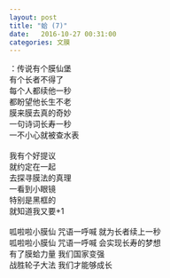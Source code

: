 ```yaml
---
layout: post
title: "蛤 (7)"
date:   2016-10-27 00:31:00
categories: 文膜
---
```


：传说有个膜仙堡 <br/>
有个长者不得了<br/>
每个人都续他一秒 <br/>
都盼望他长生不老<br/>
膜来膜去真的奇妙<br/>
一句诗词长寿一秒<br/>
一不小心就被查水表<br/>
<br/>
我有个好提议<br/>
就约定在一起<br/>
去探寻膜法的真理<br/>
一看到小眼镜<br/>
特别是黑框的<br/>
就知道我又要+1<br/>
<br/>
呱啦啦小膜仙 咒语一呼喊 就为长者续上一秒<br/>
呱啦啦小膜仙 咒语一呼喊 会实现长寿的梦想<br/>
有了膜蛤力量 我们国家变强<br/>
战胜轮子大法 我们才能够成长<br/>
